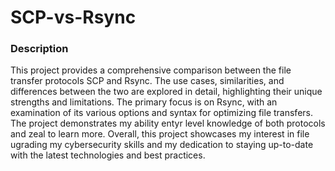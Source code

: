 # SCP-vs-Rsync
<h3>Description</h3>

This project provides a comprehensive comparison between the file transfer protocols SCP and Rsync. The use cases, similarities, and differences between the two are explored in detail, highlighting their unique strengths and limitations. The primary focus is on Rsync, with an examination of its various options and syntax for optimizing file transfers. The project demonstrates my ability entyr level knowledge of both protocols and zeal to learn more. Overall, this project showcases my interest in file ugrading my cybersecurity skills and my dedication to staying up-to-date with the latest technologies and best practices.
